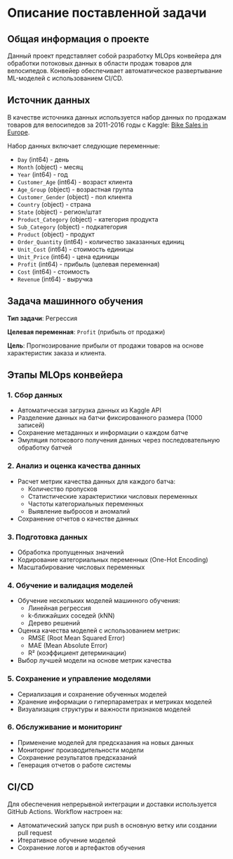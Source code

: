 # Описание поставленной задачи

## Общая информация о проекте

Данный проект представляет собой разработку MLOps конвейера для обработки потоковых данных в области продаж товаров для велосипедов. Конвейер обеспечивает автоматическое развертывание ML-моделей с использованием CI/CD.

## Источник данных

В качестве источника данных используется набор данных по продажам товаров для велосипедов за 2011-2016 годы с Kaggle: [Bike Sales in Europe](https://www.kaggle.com/datasets/sadiqshah/bike-sales-in-europe).

Набор данных включает следующие переменные:
- `Day` (int64) - день 
- `Month` (object) - месяц
- `Year` (int64) - год
- `Customer_Age` (int64) - возраст клиента
- `Age_Group` (object) - возрастная группа
- `Customer_Gender` (object) - пол клиента
- `Country` (object) - страна
- `State` (object) - регион/штат
- `Product_Category` (object) - категория продукта
- `Sub_Category` (object) - подкатегория
- `Product` (object) - продукт
- `Order_Quantity` (int64) - количество заказанных единиц
- `Unit_Cost` (int64) - стоимость единицы
- `Unit_Price` (int64) - цена единицы
- `Profit` (int64) - прибыль (целевая переменная)
- `Cost` (int64) - стоимость
- `Revenue` (int64) - выручка

## Задача машинного обучения

**Тип задачи**: Регрессия

**Целевая переменная**: `Profit` (прибыль от продажи)

**Цель**: Прогнозирование прибыли от продажи товаров на основе характеристик заказа и клиента.

## Этапы MLOps конвейера

### 1. Сбор данных
- Автоматическая загрузка данных из Kaggle API
- Разделение данных на батчи фиксированного размера (1000 записей)
- Сохранение метаданных и информации о каждом батче
- Эмуляция потокового получения данных через последовательную обработку батчей

### 2. Анализ и оценка качества данных
- Расчет метрик качества данных для каждого батча:
  - Количество пропусков
  - Статистические характеристики числовых переменных
  - Частоты категориальных переменных
  - Выявление выбросов и аномалий
- Сохранение отчетов о качестве данных

### 3. Подготовка данных
- Обработка пропущенных значений
- Кодирование категориальных переменных (One-Hot Encoding)
- Масштабирование числовых переменных

### 4. Обучение и валидация моделей
- Обучение нескольких моделей машинного обучения:
  - Линейная регрессия
  - k-ближайших соседей (kNN)
  - Дерево решений
- Оценка качества моделей с использованием метрик:
  - RMSE (Root Mean Squared Error)
  - MAE (Mean Absolute Error)
  - R² (коэффициент детерминации)
- Выбор лучшей модели на основе метрик качества

### 5. Сохранение и управление моделями
- Сериализация и сохранение обученных моделей
- Хранение информации о гиперпараметрах и метриках моделей
- Визуализация структуры и важности признаков моделей

### 6. Обслуживание и мониторинг
- Применение моделей для предсказания на новых данных
- Мониторинг производительности модели
- Сохранение результатов предсказаний
- Генерация отчетов о работе системы

## CI/CD

Для обеспечения непрерывной интеграции и доставки используется GitHub Actions. Workflow настроен на:
- Автоматический запуск при push в основную ветку или создании pull request
- Итеративное обучение моделей
- Сохранение логов и артефактов обучения
